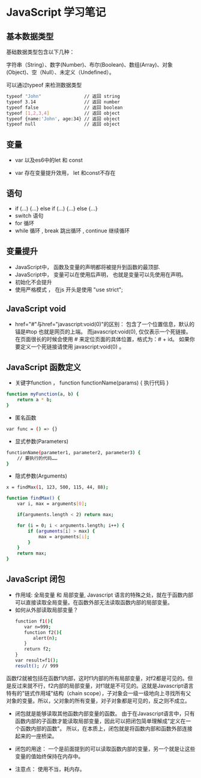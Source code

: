 # JavaScript 学习笔记
## 基本数据类型
<p>基础数据类型包含以下几种：</p>
<p>字符串（String）、数字(Number)、布尔(Boolean)、数组(Array)、对象(Object)、空（Null）、未定义（Undefined）。</p>
<p>可以通过typeof 来检测数据类型</p>

```bash
typeof "John"                // 返回 string
typeof 3.14                  // 返回 number
typeof false                 // 返回 boolean
typeof [1,2,3,4]             // 返回 object
typeof {name:'John', age:34} // 返回 object
typeof null                  // 返回 object
```

## 变量

- var 以及es6中的let 和 const

- var 存在变量提升效用， let 和const不存在

## 语句
- if (...) {...} else if (...) {...} else {...}
- switch 语句
- for 循环
- while 循环 , break 跳出循环 , continue 继续循环

## 变量提升
* JavaScript中， 函数及变量的声明都将被提升到函数的最顶部.
* JavaScript中， 变量可以在使用后声明， 也就是变量可以先使用在声明。
* 初始化不会提升
* 使用严格模式 ， 在js 开头是使用 "use strict";

## JavaScript void
* href="#"与href="javascript:void(0)"的区别：
包含了一个位置信息，默认的锚是#top 也就是网页的上端。
而javascript:void(0), 仅仅表示一个死链接。
在页面很长的时候会使用 # 来定位页面的具体位置，格式为：# + id。
如果你要定义一个死链接请使用 javascript:void(0) 。

## JavaScript 函数定义
* 关键字function ， function functionName(params) {
    执行代码
}
```bash
function myFunction(a, b) {
    return a * b;
}
```

* 匿名函数

```bash
var func = () => {}
```

* 显式参数(Parameters)

```bash
functionName(parameter1, parameter2, parameter3) {
    // 要执行的代码……
}
```

* 隐式参数(Arguments)

```bash
x = findMax(1, 123, 500, 115, 44, 88);

function findMax() {
    var i, max = arguments[0];

    if(arguments.length < 2) return max;

    for (i = 0; i < arguments.length; i++) {
        if (arguments[i] > max) {
            max = arguments[i];
        }
    }
    return max;
}
```

## JavaScript 闭包

* 作用域: 全局变量 和 局部变量, Javascript 语言的特殊之处，就在于函数内部可以直接读取全局变量。在函数外部无法读取函数内部的局部变量。
* 如何从外部读取局部变量？
```bash
　　function f1(){
　　　　var n=999;
　　　　function f2(){
　　　　　　alert(n);
　　　　}
　　　　return f2;
　　}
　　var result=f1();
　　result(); // 999
```
<p>函数f2就被包括在函数f1内部，这时f1内部的所有局部变量，对f2都是可见的。但是反过来就不行，f2内部的局部变量，对f1就是不可见的。这就是Javascript语言特有的"链式作用域"结构（chain scope），子对象会一级一级地向上寻找所有父对象的变量。所以，父对象的所有变量，对子对象都是可见的，反之则不成立。</p>

* 闭包就是能够读取其他函数内部变量的函数。
  由于在Javascript语言中，只有函数内部的子函数才能读取局部变量，因此可以把闭包简单理解成"定义在一个函数内部的函数"。
  所以，在本质上，闭包就是将函数内部和函数外部连接起来的一座桥梁。
* 闭包的用途： 一个是前面提到的可以读取函数内部的变量，另一个就是让这些变量的值始终保持在内存中。

* 注意点： 使用不当，耗内存。